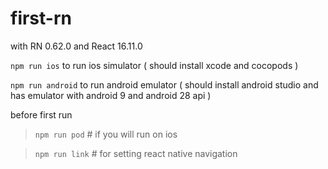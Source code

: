 # first-rn
with RN 0.62.0 and React 16.11.0

`npm run ios` to run ios simulator ( should install xcode and cocopods )

`npm run android` to run android emulator ( should install android studio and has emulator with android 9 and android 28 api )

before first run 

> `npm run pod` # if you will run on ios

> `npm run link` # for setting react native navigation
